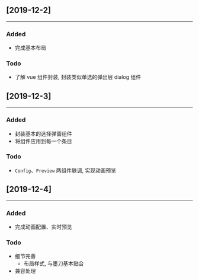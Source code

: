 ## [2019-12-2]

------

### Added

- 完成基本布局

### Todo

- 了解 vue 组件封装, 封装类似单选的弹出层 dialog 组件

## [2019-12-3]

------

### Added

- 封装基本的选择弹窗组件
- 将组件应用到每一个条目

### Todo

- `Config`、`Preview` 两组件联调, 实现动画预览

## [2019-12-4]

------

### Added

- 完成动画配置、实时预览

### Todo

- 细节完善
  - 布局样式, 与墨刀基本贴合
- 兼容处理